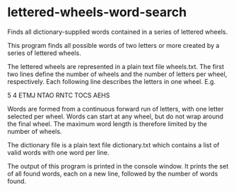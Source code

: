 # lettered-wheels-word-search
 Finds all dictionary-supplied words contained in a series of lettered wheels.

This program finds all possible words of two letters or more created by a series of lettered wheels.

The lettered wheels are represented in a plain text file wheels.txt. The first two lines define the number of wheels and the number of letters per wheel, respectively. Each following line describes the letters in one wheel. E.g. 

5 
4 
ETMJ 
NTAO 
RNTC 
TOCS 
AEHS

Words are formed from a continuous forward run of letters, with one letter selected per wheel. Words can start at any wheel, but do not wrap around the final wheel. The maximum word length is therefore limited by the number of wheels.

The dictionary file is a plain text file dictionary.txt which contains a list of valid words with one word per line.

The output of this program is printed in the console window. It prints the set of all found words, each on a new line, followed by the number of words found.
